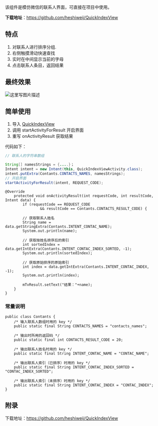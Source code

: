 该组件是模仿微信的联系人界面，可直接在项目中使用。

**下载地址**：https://github.com/heshiweij/QuickIndexView

## 特点

1. 对联系人进行排序分组.
2. 右侧触摸滑动快速查找
3. 实时在中间显示当前的字母
4. 点击联系人条目，返回结果

## 最终效果

![这里写图片描述](http://img.blog.csdn.net/20160401130728626)

## 简单使用

1. 导入 [QuickIndexView](https://github.com/heshiweij/QuickIndexView) 
2. 调用 startActivityForResult 开启界面
3. 重写 onActivityResult 获取结果

代码如下：


```java
// 联系人的字符串数组

String[] namesStrings = {....}； 
Intent intent = new Intent(this, QuickIndexViewActivity.class);
intent.putExtra(Contants.CONTACTS_NAMES, namesStrings);
// 开启界面
startActivityForResult(intent, REQUEST_CODE);
```

```
@Override
	protected void onActivityResult(int requestCode, int resultCode, Intent data) {
		if (requestCode == REQUEST_CODE
				&& resultCode == Contants.CONTACTS_RESULT_CODE) {

		// 获取联系人姓名
		String name = data.getStringExtra(Contants.INTENT_CONTAC_NAME);
		System.out.println(name);
		
		// 获取按姓名排序后的索引
		int sortedIndex = data.getIntExtra(Contants.INTENT_CONTAC_INDEX_SORTED, -1);
		System.out.println(sortedIndex);
		
		// 获取原始排序的原始索引
		int index = data.getIntExtra(Contants.INTENT_CONTAC_INDEX, -1);
		System.out.println(index);
		
		mTvResult.setText("结果："+name);
	}
}
```


### 常量说明

```
public class Contants {
	/* 输入联系人数组时用的 key */
	public static final String CONTACTS_NAMES = "contacts_names";
	
	/* 输出时所用的返回码 */
	public static final int CONTACTS_RESULT_CODE = 20;
	
	/* 输出联系人姓名时用的 key */
	public static final String INTENT_CONTAC_NAME = "CONTAC_NAME";
	
	/* 输出联系人索引（已排序）时用的 key */
	public static final String INTENT_CONTAC_INDEX_SORTED = "CONTAC_INDEX_SORTED";
	
	/* 输出联系人索引（未排序）时用的 key */
	public static final String INTENT_CONTAC_INDEX = "CONTAC_INDEX";
}
```

## 附录

下载地址：https://github.com/heshiweij/QuickIndexView
